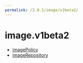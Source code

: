 ```yaml
---
permalink: /2.0.1/image/v1beta2/
---
```


# image.v1beta2



* [imagePolicy](imagePolicy.md)
* [imageRepository](imageRepository.md)